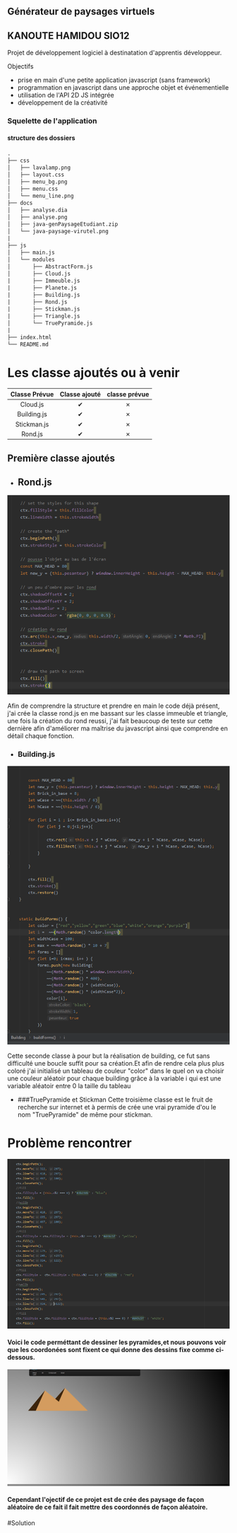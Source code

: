 ## Générateur de paysages virtuels 
## KANOUTE HAMIDOU SIO12


Projet de développement logiciel à destinatation d'apprentis développeur.

Objectifs  

* prise en main d'une petite application javascript (sans framework)
* programmation en javascript dans une approche objet et événementielle
* utilisation de l'API 2D JS intégrée
* développement de la créativité  

### Squelette de l'application

#### structure des dossiers

```
.
├── css
│   ├── lavalamp.png
│   ├── layout.css
│   ├── menu_bg.png
│   ├── menu.css
│   └── menu_line.png
├── docs
│   ├── analyse.dia
│   ├── analyse.png
│   ├── java-genPaysageEtudiant.zip
│   └── java-paysage-virutel.png
|
├── js
│   ├── main.js
│   └── modules
│       ├── AbstractForm.js
│       ├── Cloud.js
|       ├── Immeuble.js
|       ├── Planete.js
|       ├── Building.js
|       ├── Rond.js
|       ├── Stickman.js
|       ├── Triangle.js
│       └── TruePyramide.js
|      
├── index.html
└── README.md
```
# Les classe ajoutés ou à venir
|Classe Prévue|Classe ajouté|classe prévue|
|:---------: |:-----:|:-------:|
|Cloud.js    | ✔     |   ✗    |
|Building.js | ✔     |   ✗    |
|Stickman.js | ✔     |   ✗    |
|Rond.js     | ✔     |   ✗    |


## Première classe ajoutés
* ## Rond.js
![Rond](docs/Rond.PNG)

Afin de comprendre la structure et prendre en main le code déjà présent, j'ai crée la classe rond.js en me bassant sur les classe immeuble et triangle, une fois la création du rond reussi,
j'ai fait beaucoup de teste sur cette dernière afin d'améliorer ma maîtrise du javascript ainsi que comprendre en détail chaque fonction. 

* ### Building.js
![Building](docs/CodeBuilding.PNG)

Cette seconde classe à pour but la réalisation de building, ce fut sans difficulté une boucle suffit pour sa création.Et afin de rendre cela plus
plus coloré j'ai initialisé un tableau de couleur "color" dans le quel on va choisir une couleur aléatoir pour chaque building grâce à la variable i qui est une variable aléatoir entre 0 la taille du tableau
* ###TruePyramide et Stickman
Cette troisième classe est le fruit de recherche sur internet et à permis de crée une vrai pyramide d'ou le nom "TruePyramide" de même pour stickman.

# Problème rencontrer 

![TruePyramideCode](docs/CodePyramide.PNG)
#### Voici le code perméttant de dessiner les pyramides,et nous pouvons voir que les coordonées sont fixent ce qui donne des dessins fixe comme ci-dessous.

![Fixe](docs/TruePyramide.PNG)

#### Cependant l'ojectif de ce projet est de crée des paysage de façon aléatoire de ce fait il fait mettre des coordonnés de façon aléatoire.




#Solution




